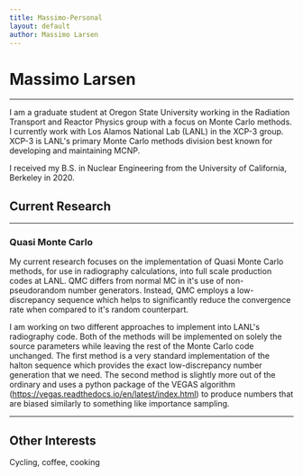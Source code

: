 ```yaml
---
title: Massimo-Personal
layout: default
author: Massimo Larsen
---
```


# Massimo Larsen

---

I am a graduate student at Oregon State University working in the Radiation Transport and Reactor Physics group with a focus on Monte Carlo methods. I currently work with Los Alamos National Lab (LANL) in the XCP-3 group. XCP-3 is LANL's primary Monte Carlo methods division best known for developing and maintaining MCNP.

I received my B.S. in Nuclear Engineering from the University of California, Berkeley in 2020.

## Current Research

---

### Quasi Monte Carlo

My current research focuses on the implementation of Quasi Monte Carlo methods, for use in radiography calculations, into full scale production codes at LANL. QMC differs from normal MC in it's use of non-pseudorandom number generators. Instead, QMC employs a low-discrepancy sequence which helps to significantly reduce the convergence rate when compared to it's random counterpart.

I am working on two different approaches to implement into LANL's radiography code. Both of the methods will be implemented on solely the source parameters while leaving the rest of the Monte Carlo code unchanged. The first method is a very standard implementation of the halton sequence which provides the exact low-discrepancy number generation that we need. The second method is slightly more out of the ordinary and uses a python package of the VEGAS algorithm (https://vegas.readthedocs.io/en/latest/index.html) to produce numbers that are biased similarly to something like importance sampling.

---

## Other Interests

Cycling, coffee, cooking